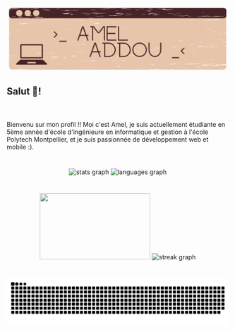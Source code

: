 ![Identity](Amel_Addou.gif)

<h2 align="left">Salut 👋!</h2>

###

<br clear="both">

<p align="left">Bienvenu sur mon profil !! Moi c'est Amel, je suis actuellement étudiante en 5ème année d'école d'ingénieure en informatique et gestion à l'école Polytech Montpellier, et je suis passionnée de développement web et mobile :).</p>

###

<br clear="both">

<div align="center">
  <img src="https://github-readme-stats.vercel.app/api?username=Amel2306&hide_title=false&hide_rank=false&show_icons=true&include_all_commits=true&count_private=true&disable_animations=false&theme=dracula&locale=en&hide_border=false" height="150" alt="stats graph"  />
  <img src="https://github-readme-stats.vercel.app/api/top-langs?username=Amel2306&locale=en&hide_title=false&layout=compact&card_width=320&langs_count=6&theme=dracula&hide_border=false" height="150" alt="languages graph"  />
</div>

###
<br clear="both">

<div align="center" padding="50">
  <img height="150" width="250" src="https://i.giphy.com/media/v1.Y2lkPTc5MGI3NjExa3pmazF3cGFtejMxbG9qdjJldDIxbnZmaG1scG8xNXRtbXFucG9kaSZlcD12MV9pbnRlcm5hbF9naWZfYnlfaWQmY3Q9Zw/CrFLL3CnRpw5ddlBMm/giphy.gif"  />
  <img src="https://streak-stats.demolab.com?user=Amel2306&locale=en&mode=daily&theme=dracula&hide_border=false&border_radius=5" height="150" alt="streak graph"  />
</div>

###

<br clear="both">

<img src="https://raw.githubusercontent.com/Amel2306/Amel2306/output/snake.svg" alt="Snake animation" />

###

